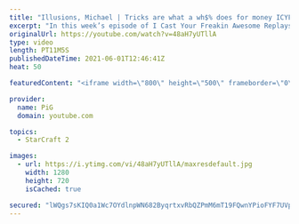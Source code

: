 ```yaml
---
title: "Illusions, Michael | Tricks are what a wh$% does for money ICYFAR G1"
excerpt: "In this week’s episode of I Cast Your Freakin Awesome Replays (ICYFAR) players sent in their replays where they tried to use spellcasters as creatively as possible.  NEW ICYFAR CHALLENGE: \"Forced Quarantine\" - Stop your opponent expanding and contain them as much as possible! Send submissions to fluxiorsc@gmail.com"
originalUrl: https://youtube.com/watch?v=48aH7yUTllA
type: video
length: PT11M5S
publishedDateTime: 2021-06-01T12:46:41Z
heat: 50

featuredContent: "<iframe width=\"800\" height=\"500\" frameborder=\"0\" src=\"https://www.youtube.com/embed/48aH7yUTllA\" allow=\"accelerometer; autoplay; encrypted-media; gyroscope; picture-in-picture\" allowfullscreen></iframe>"

provider:
  name: PiG
  domain: youtube.com

topics:
  - StarCraft 2

images:
  - url: https://i.ytimg.com/vi/48aH7yUTllA/maxresdefault.jpg
    width: 1280
    height: 720
    isCached: true

secured: "lWQgs7sKIQ0a1Wc7OYdlnpWN682ByqrtxvRbQZPmM6mT19FQwnYPioFYF7UVpdML4o6OVxzgYv+F2p1KkJjaG3P7sNJDuImXhlTCrByjm+ukBlktqwa/Pk55kGd9/bkSnQIUB96R1rjSAop+tSwe0gju89YZ8laZKAHFbfb89lSLTfbc6caxYkJevNc+8m2+TaqE80ss3dZcbjQruEmmh6wdOs8onZP6j7bhudqozJ7NfzuV6CuiIytqJunrQ1SN0kl4/0TofJuu2WgoVvl1QdDXxwYkPYNulaCXvz40YtyN8dDnojaSxiKlLhJyNWDHuh7nTF8qsWNvm628eylYcYkANhmerNKd1/JSP2r4iiYfainlMAudNVR5g2ZSUA3Rgc+f+P5tCmJbUBsf/C9vRt+PrSysliOn5H4z4K1yELU=;dZVlmuLALO+kz1gmW2SIkA=="
---
```


